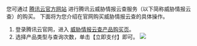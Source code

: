 您可通过 [腾讯云官方网站](https://cloud.tencent.com/) 进行腾讯云威胁情报云查服务（以下简称威胁情报云查）的购买。 
下面将为您介绍在官网购买威胁情报云查的具体操作。 

1. 登录腾讯云官网，进入 [威胁情报云查产品购买页](https://buy.cloud.tencent.com/buy/tics)。 
2. 选择产品类型与查询次数，单击【立即支付】即可。 
![](https://main.qcloudimg.com/raw/f1941b9e811eaddfab01c9733887ccaf.png)
